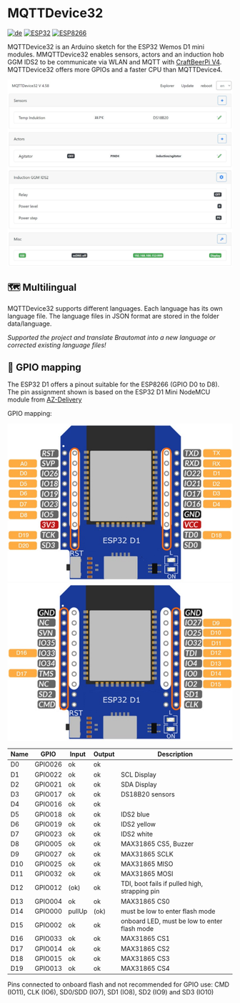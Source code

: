 # MQTTDevice32

[![de](https://img.shields.io/badge/lang-de-yellow.svg)](https://github.com/InnuendoPi/MQTTDevice32/blob/main/README.md)
[![ESP32](https://img.shields.io/static/v1?label=Arduino&message=ESP32%20&#8595;&logo=arduino&logoColor=white&color=blue)](https://github.com/InnuendoPi/MQTTDevice32)
[![ESP8266](https://img.shields.io/static/v1?label=Arduino&message=ESP8266%20&#8594;&logo=arduino&logoColor=white&color=red)](https://github.com/InnuendoPi/MQTTDevice4)

MQTTDevice32 is an Arduino sketch for the ESP32 Wemos D1 mini modules. MMQTTDevice32 enables sensors, actors and an induction hob GGM IDS2 to be communicate via WLAN and MQTT with [CraftBeerPi V4](https://github.com/avollkopf/craftbeerpi4). MQTTDevice32 offers more GPIOs and a faster CPU than MQTTDevice4.

![Web Interface](img/startseite.jpg)

## 🗺️ Multilingual

MQTTDevice32 supports different languages. Each language has its own language file. The language files in JSON format are stored in the folder data/language.

_Supported the project and translate Brautomat into a new language or corrected existing language files!_

## 💠 GPIO mapping

The ESP32 D1 offers a pinout suitable for the ESP8266 (GPIO D0 to D8). The pin assignment shown is based on the ESP32 D1 Mini NodeMCU module from [AZ-Delivery](https://www.az-delivery.de/products/esp32-d1-mini)

GPIO mapping:

![ESP32 D1 Pinout-1](/docs/img/ESP32-D1.pinout-1.jpg)
![ESP32 D1 Pinout-2](/docs/img/ESP32-D1.pinout-2.jpg)

| Name |   GPIO   |  Input  |  Output  | Description |
| ---------- | -------- | ------- | -------- | ------------ |
|     D0     |  GPIO026 |   ok    |   ok     |              |
|     D1     |  GPIO022 |   ok    |   ok     | SCL Display  |
|     D2     |  GPIO021 |   ok    |   ok     | SDA Display  |
|     D3     |  GPIO017 |   ok    |   ok     | DS18B20 sensors |
|     D4     |  GPIO016 |   ok    |   ok     |              |
|     D5     |  GPIO018 |   ok    |   ok     | IDS2 blue    |
|     D6     |  GPIO019 |   ok    |   ok     | IDS2 yellow  |
|     D7     |  GPIO023 |   ok    |   ok     | IDS2 white   |
|     D8     |  GPIO005 |   ok    |   ok     | MAX31865 CS5, Buzzer |
|     D9     |  GPIO027 |   ok    |   ok     | MAX31865 SCLK |
|     D10    |  GPIO025 |   ok    |   ok     | MAX31865 MISO |
|     D11    |  GPIO032 |   ok    |   ok     | MAX31865 MOSI |
|     D12    |  GPIO012 |  (ok)   |   ok     | TDI, boot fails if pulled high, strapping pin |
|     D13    |  GPIO004 |   ok    |   ok     | MAX31865 CS0 |
|     D14    |  GPIO000 | pullUp  |  (ok)    | must be low to enter flash mode |
|     D15    |  GPIO002 |   ok    |   ok     | onboard LED, must be low to enter flash mode |
|     D16    |  GPIO033 |   ok    |   ok     | MAX31865 CS1 |
|     D17    |  GPIO014 |   ok    |   ok     | MAX31865 CS2 |
|     D18    |  GPIO015 |   ok    |   ok     | MAX31865 CS3 |
|     D19    |  GPIO013 |   ok    |   ok     | MAX31865 CS4 |

Pins connected to onboard flash and not recommended for GPIO use:
CMD (IO11), CLK (IO6), SD0/SDD (IO7), SD1 (IO8), SD2 (IO9) and SD3 (IO10)
